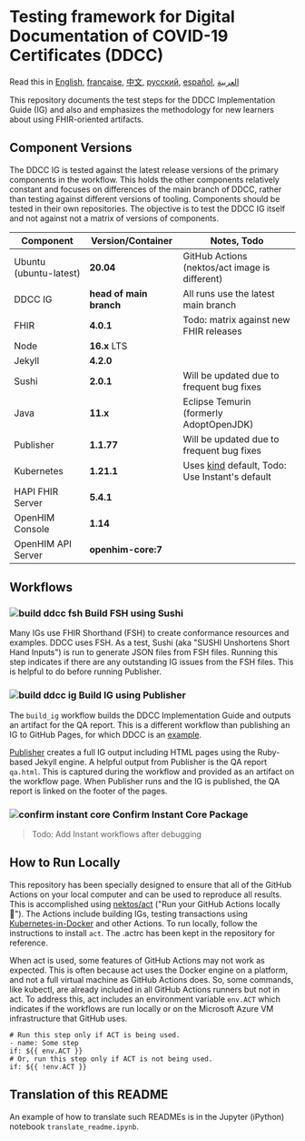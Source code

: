 # Testing framework for Digital Documentation of COVID-19 Certificates (DDCC)

Read this in [English](README.md), [française](README.fr.md), [中文](README.zh.md), [русский](README.ru.md), [español](README.es.md), [العربية](README.ar.md)

This repository documents the test steps for the DDCC Implementation Guide (IG) and also and emphasizes the methodology for new learners about using FHIR-oriented artifacts.

## Component Versions

The DDCC IG is tested against the latest release versions of the primary components in the workflow. This holds the other components relatively constant and focuses on differences of the main branch of DDCC, rather than testing against different versions of tooling. Components should be tested in their own repositories. The objective is to test the DDCC IG itself and not against not a matrix of versions of components.

| Component | Version/Container | Notes, Todo |
| --- | --- | --- |
| Ubuntu (ubuntu-latest) | **20.04** | GitHub Actions (nektos/act image is different)  |
| DDCC IG | **head of main branch** | All runs use the latest main branch |
| FHIR | **4.0.1** | Todo: matrix against new FHIR releases |
| Node | **16.x** LTS | |
| Jekyll | **4.2.0** | |
| Sushi | **2.0.1** | Will be updated due to frequent bug fixes |
| Java | **11.x** | Eclipse Temurin (formerly AdoptOpenJDK) |
| Publisher | **1.1.77** | Will be updated due to frequent bug fixes |
| Kubernetes | **1.21.1** | Uses [kind](https://github.com/kubernetes-sigs/kind/releases) default, Todo: Use Instant's default | 
| HAPI FHIR Server | **5.4.1** |  |
| OpenHIM Console | **1.14** |  |
| OpenHIM API Server | **openhim-core:7** |  |

## Workflows

### ![build ddcc fsh](https://github.com/intrahealth/instant-openhie-ddcc/workflows/build_fsh/badge.svg) Build FSH using Sushi

Many IGs use FHIR Shorthand (FSH) to create conformance resources and examples. DDCC uses FSH. As a test, Sushi (aka "SUSHI Unshortens Short Hand Inputs") is run to generate JSON files from FSH files. Running this step indicates if there are any outstanding IG issues from the FSH files. This is helpful to do before running Publisher.

### ![build ddcc ig](https://github.com/intrahealth/instant-openhie-ddcc/workflows/build_ig/badge.svg) Build IG using Publisher

The `build_ig` workflow builds the DDCC Implementation Guide and outputs an artifact for the QA report. This is a different workflow than publishing an IG to GitHub Pages, for which DDCC is an [example](DDCC-ghpages).

[Publisher](https://github.com/HL7/fhir-ig-publisher) creates a full IG output including HTML pages using the Ruby-based Jekyll engine. A helpful output from Publisher is the QA report `qa.html`. This is captured during the workflow and provided as an artifact on the workflow page. When Publisher runs and the IG is published, the QA report is linked on the footer of the pages.

### ![confirm instant core](https://github.com/intrahealth/instant-openhie-ddcc/workflows/confirm_instantcore/badge.svg) Confirm Instant Core Package


> Todo: Add Instant workflows after debugging

## How to Run Locally

This repository has been specially designed to ensure that all of the GitHub Actions on your local computer and can be used to reproduce all results. This is accomplished using [nektos/act](https://github.com/nektos/act) ("Run your GitHub Actions locally 🚀"). The Actions include building IGs, testing transactions using [Kubernetes-in-Docker](https://github.com/kubernetes-sigs/kind/) and other Actions. To run locally, follow the instructions to install `act`. The .actrc has been kept in the repository for reference.

When act is used, some features of GitHub Actions may not work as expected. This is often because act uses the Docker engine on a platform, and not a full virtual machine as GitHub Actions does. So, some commands, like kubectl, are already included in all GitHub Actions runners but not in act. To address this, act includes an environment variable `env.ACT` which indicates if the workflows are run locally or on the Microsoft Azure VM infrastructure that GitHub uses.

```
# Run this step only if ACT is being used.
- name: Some step
if: ${{ env.ACT }}
# Or, run this step only if ACT is not being used.
if: ${{ !env.ACT }}
```


## Translation of this README

An example of how to translate such READMEs is in the Jupyter (iPython) notebook `translate_readme.ipynb`.
